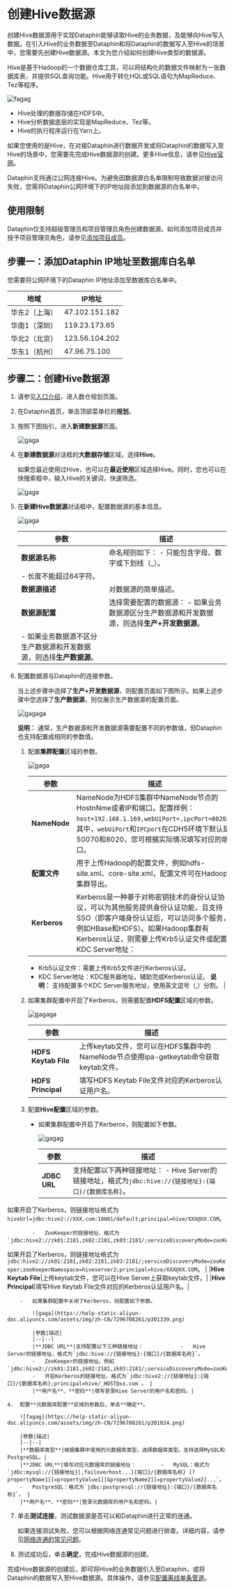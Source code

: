 # 创建Hive数据源

创建Hive数据源用于实现Dataphin能够读取Hive的业务数据，及能够向Hive写入数据。在引入Hive的业务数据至Dataphin和将Dataphin的数据写入至Hive的场景中，您需要先创建Hive数据源。本文为您介绍如何创建Hive类型的数据源。

Hive是基于Hadoop的一个数据仓库工具，可以将结构化的数据文件映射为一张数据库表，并提供SQL查询功能。Hive用于转化HQL或SQL语句为MapReduce、Tez等程序。

![fagag](https://help-static-aliyun-doc.aliyuncs.com/assets/img/zh-CN/8134248261/p301336.png)

-   Hive处理的数据存储在HDFS中。
-   Hive分析数据底层的实现是MapReduce、Tez等。
-   Hive的执行程序运行在Yarn上。

如果您使用的是Hive，在对接Dataphin进行数据开发或将Dataphin的数据写入至Hive的场景中，您需要先完成Hive数据源的创建。更多Hive信息，请参见[Hive官网](https://hive.apache.org/)。

Dataphin支持通过公网连接Hive。为避免因数据源白名单限制导致数据对接访问失败，您需将Dataphin公网环境下的IP地址段添加到数据源的白名单中。

## 使用限制

Dataphin仅支持超级管理员和项目管理员角色创建数据源。如何添加项目成员并授予项目管理员角色，请参见[添加项目成员](/cn.zh-CN/数仓规划/管理项目空间的权限和计算源.md)。

## 步骤一：添加Dataphin IP地址至数据库白名单

您需要将公网环境下的Dataphin IP地址添加至数据库白名单中。

|地域|IP地址|
|--|----|
|华东2（上海）|47.102.151.182|
|华南1（深圳）|119.23.173.65|
|华北2（北京）|123.56.104.202|
|华东1（杭州）|47.96.75.100|

## 步骤二：创建Hive数据源

1.  请参见[入口介绍](/cn.zh-CN/数仓规划/概述.md)，进入数仓规划页面。

2.  在Dataphin首页，单击顶部菜单栏的**规划**。

3.  按照下图指引，进入**新建数据源**页面。

    ![gaga](https://help-static-aliyun-doc.aliyuncs.com/assets/img/zh-CN/0323766261/p296046.png)

4.  在**新建数据源**对话框的**大数据存储**区域，选择**Hive**。

    如果您最近使用过Hive，也可以在**最近使用**区域选择Hive。同时，您也可以在快搜索框中，输入Hive的关键词，快速筛选。

    ![gaga](https://help-static-aliyun-doc.aliyuncs.com/assets/img/zh-CN/0026708261/p300871.png)

5.  在**新建Hive数据源**对话框中，配置数据源的基本信息。

    ![gaga](https://help-static-aliyun-doc.aliyuncs.com/assets/img/zh-CN/0026708261/p300886.png)

    |参数|描述|
    |--|--|
    |**数据源名称**|命名规则如下：    -   只能包含字母、数字或下划线（\_）。
    -   长度不能超过64字符。 |
    |**数据源描述**|对数据源的简单描述。|
    |**数据源配置**|选择需要配置的数据源：    -   如果业务数据源区分生产数据源和开发数据源，则选择**生产+开发数据源**。
    -   如果业务数据源不区分生产数据源和开发数据源，则选择**生产数据源**。 |

6.  配置数据源与Dataphin的连接参数。

    当上述步骤中选择了**生产+开发数据源**，则配置页面如下图所示。如果上述步骤中您选择了**生产数据源**，则仅展示生产数据源的配置页面。

    ![gagaga](https://help-static-aliyun-doc.aliyuncs.com/assets/img/zh-CN/0026708261/p300948.png)

    **说明：** 通常，生产数据源和开发数据源需要配置不同的参数值，但Dataphin也支持配置成相同的参数值。

    1.  配置**集群配置**区域的参数。

        ![gaga](https://help-static-aliyun-doc.aliyuncs.com/assets/img/zh-CN/0026708261/p301021.png)

        |参数|描述|
        |--|--|
        |**NameNode**|NameNode为HDFS集群中NameNode节点的HostnNme或者IP和端口。配置样例：`host=192.168.1.169,webUiPort=,ipcPort=8020`。其中，`webUiPort`和`IPCport`在CDH5环境下默认是50070和8020，您可根据实际情况填写对应的端口。 |
        |**配置文件**|用于上传Hadoop的配置文件，例如hdfs-site.xml、core-site.xml，配置文件可在Hadoop集群导出。|
        |**Kerberos**|Kerberos是一种基于对称密钥技术的身份认证协议，可以为其他服务提供身份认证功能，且支持SSO（即客户端身份认证后，可以访问多个服务，例如HBase和HDFS）。如果Hadoop集群有Kerberos认证，则需要上传Krb5认证文件或配置KDC Server地址：

        -   Krb5认证文件：需要上传Krb5文件进行Kerberos认证。
        -   KDC Server地址：KDC服务器地址，辅助完成Kerberos认证。
**说明：** 支持配置多个KDC Server服务地址，使用英文逗号（,）分割。 |

    2.  如果集群配置中开启了Kerberos，则需要配置**HDFS配置**区域的参数。

        ![gagaga](https://help-static-aliyun-doc.aliyuncs.com/assets/img/zh-CN/0026708261/p301022.png)

        |参数|描述|
        |--|--|
        |**HDFS Keytab File**|上传keytab文件，您可以在HDFS集群中的NameNode节点使用ipa-getkeytab命令获取keytab文件。|
        |**HDFS Principal**|填写HDFS Keytab File文件对应的Kerberos认证用户名。|

    3.  配置**Hive配置**区域的参数。

        -   如果集群配置中开启了Kerberos，则配置如下参数。

            ![gagag](https://help-static-aliyun-doc.aliyuncs.com/assets/img/zh-CN/7296708261/p301340.png)

            |参数|描述|
            |--|--|
            |**JDBC URL**|支持配置以下两种链接地址：            -   Hive Server的链接地址，格式为`jdbc:hive://{链接地址}:{端口}/{数据库名称}`。

如果开启了Kerberos，则链接地址格式为`hiveUrl=jdbc:hive2://XXX.com:10001/default;principal=hive/XXX@XX.COM`。

            -   ZooKeeper的链接地址，格式为`jdbc:hive2://zk01:2181,zk02:2181,zk03:2181/;serviceDiscoveryMode=zooKeeper;zooKeeperNamespace=hiveserver2`。

如果开启了Kerberos，则链接地址格式为`jdbc:hive2://zk01:2181,zk02:2181,zk03:2181/;serviceDiscoveryMode=zooKeeper;zooKeeperNamespace=hiveserver2;principal=hive/XXX@XX.COM`。 |
            |**Hive Keytab File**|上传keytab文件，您可以在Hive Server上获取keytab文件。|
            |**Hive Principal**|填写Hive Keytab File文件对应的Kerberos认证用户名。|

        -   如果集群配置中关闭了Kerberos，则配置如下参数。

            ![gaga](https://help-static-aliyun-doc.aliyuncs.com/assets/img/zh-CN/7296708261/p301339.png)

            |参数|描述|
            |--|--|
            |**JDBC URL**|支持配置以下三种链接地址：            -   Hive Server的链接地址，格式为`jdbc:hive://{链接地址}:{端口}/{数据库名称}`。
            -   ZooKeeper的链接地址。例如`jdbc:hive2://zk01:2181,zk02:2181,zk03:2181/;serviceDiscoveryMode=zooKeeper;zooKeeperNamespace=hiveserver2`。
            -   开启Kerberos的链接地址，格式为`jdbc:hive2://{链接地址}:{端口}/{数据库名称};principal=hive/_HOST@xx.com`。 |
            |**用户名**、**密码**|填写登录Hive Server的用户名和密码。|

    4.  配置**元数据库配置**区域的参数后，单击**确定**。

        ![fagag](https://help-static-aliyun-doc.aliyuncs.com/assets/img/zh-CN/7296708261/p301024.png)

        |参数|描述|
        |--|--|
        |**数据库类型**|根据集群中使用的元数据库类型，选择数据库类型。支持选择MySQL和PostgreSQL。|
        |**JDBC URL**|填写对应元数据库的链接地址：        -   MySQL：格式为`jdbc:mysql://{链接地址}[,failoverhost...]{端口}/{数据库名称} [?propertyName1][=propertyValue1][&propertyName2][=propertyValue2]...`。
        -   PostgreSQL：格式为`jdbc:postgresql://{链接地址}:{端口}/{数据库名称}`。 |
        |**用户名**、**密码**|登录元数据库的用户名和密码。|

7.  单击**测试连接**，测试数据源是否可以和Dataphin进行正常的连通。

    如果连接测试失败，您可以根据网络连通常见问题进行排查。详细内容，请参见[网络连通的常见问题]()。

8.  测试成功后，单击**确定**，完成Hive数据源的创建。


完成Hive数据源的创建后，即可将Hive的业务数据引入至Dataphin，或将Dataphin的数据写入至Hive数据源。具体操作，请参见[配置离线单条管道](/cn.zh-CN/数据引入/数据集成/离线单条管道/配置离线单条管道.md)。

